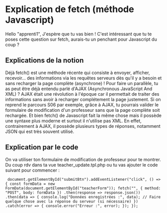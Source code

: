 # Explication de fetch (méthode Javascript)
Hello "apprenti1",
J'espère que tu vas bien !
C'est intéressant que tu te poses cette question sur fetch, aurais-tu un penchant pour Javascript du coup ?

## Explications de la notion
Déjà fetch() est une méthode récente qui consiste à envoyer, afficher, recevoir... des informations via les requêtes serveurs dès qu'il y a besoin et sans recharger la page complète (asynchrone) ! Pour faire un parallèle, tu as peut être déjà entendu parlé d'AJAX (Asynchronous JavaScript And XML) ? AJAX était une révolution à l'époque car il permettait de traiter des informations sans avoir à recharger complétement la page justement. Si on reprend le parcours S06 par exemple, grâce à AJAX, tu pourrais valider le formulaire de modification d'un professeur sans que la page complète soit rechargée. Et bien fetch() de Javascript fait la même chose mais il possède une syntaxe plus moderne et surtout il n'utilise pas XML. En effet, contrairement à AJAX, il possède plusieurs types de réponses, notamment JSON qui est très souvent utilisé.

## Explication par le code

On va utiliser ton formulaire de modification de professeur pour te montrer.
Du coup rdv dans ta vue teacher_update.tpl.php ou tu vas ajouter le code suivant pour commencer :

`` 
document.getElementById("submitBtn").addEventListener("click", () => {
const formData = new FormData(document.getElementById("teacherForm"));
fetch("", {
    method: "POST",
    body: formData
})
.then(response => response.json())
.then(data => {
    console.log("Données enregistrées :", data);
    // Faire quelque chose avec la réponse du serveur (si nécessaire)
})
.catch(error => {
    console.error("Erreur :", error);
});
});
``